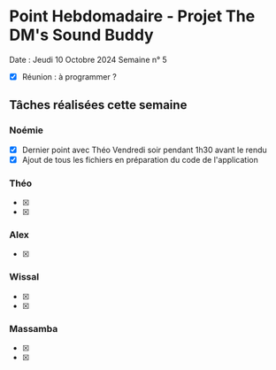 # Point Hebdomadaire - Projet The DM's Sound Buddy


Date : Jeudi 10 Octobre 2024
Semaine n° 5

- [x] Réunion : à programmer ?

## Tâches réalisées cette semaine

### Noémie

- [x] Dernier point avec Théo Vendredi soir pendant 1h30 avant le rendu
- [x]  Ajout de tous les fichiers en préparation du code de l'application

### Théo

- [x]
- [x]

### Alex

- [x]

### Wissal

- [x]
- [x]

### Massamba

- [x]
- [x]
